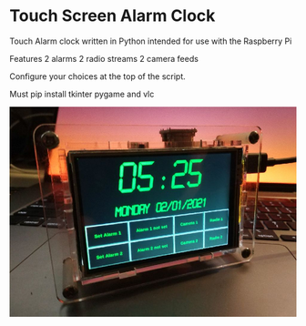 # Touch Screen Alarm Clock
Touch Alarm clock written in Python intended for use with the Raspberry Pi

Features 
2 alarms
2 radio streams
2 camera feeds

Configure your choices at the top of the script.


Must pip install tkinter pygame and vlc


![Screenshot](clock.jpg)
